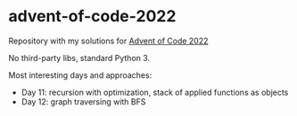 # advent-of-code-2022
Repository with my solutions for [Advent of Code 2022]([https://adventofcode.com/2022)

No third-party libs, standard Python 3. 

Most interesting days and approaches: 
- Day 11: recursion with optimization, stack of applied functions as objects
- Day 12: graph traversing with BFS